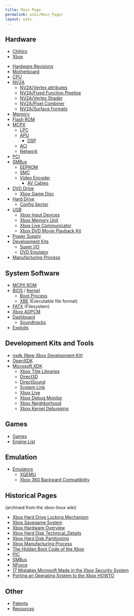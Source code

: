 ```yaml
---
title: Main Page
permalink: wiki/Main_Page/
layout: wiki
---
```


Hardware
--------

-   [Chihiro](/wiki/Chihiro "wikilink")
-   [Xbox](/wiki/Xbox "wikilink")

<!-- -->

-   [Hardware Revisions](/wiki/Hardware_Revisions "wikilink")
-   [Motherboard](/wiki/Motherboard "wikilink")
-   [CPU](/wiki/CPU "wikilink")
-   [NV2A](/wiki/NV2A "wikilink")
    -   [NV2A/Vertex attributes](/wiki/NV2A/Vertex_attributes "wikilink")
    -   [NV2A/Fixed Function
        Pipeline](/wiki/NV2A/Fixed_Function_Pipeline "wikilink")
    -   [NV2A/Vertex Shader](/wiki/NV2A/Vertex_Shader "wikilink")
    -   [NV2A/Pixel Combiner](/wiki/NV2A/Pixel_Combiner "wikilink")
    -   [NV2A/Surface Formats](/wiki/NV2A/Surface_Formats "wikilink")
-   [Memory](/wiki/Memory "wikilink")
-   [Flash ROM](/wiki/Flash_ROM "wikilink")
-   [MCPX](/wiki/MCPX "wikilink")
    -   [LPC](/wiki/LPC_Debug_Port "wikilink")
    -   [APU](/wiki/APU "wikilink")
        -   [DSP](/wiki/DSP "wikilink")
    -   [ACI](/wiki/ACI "wikilink")
    -   [Network](/wiki/Network "wikilink")
-   [PCI](/wiki/PCI "wikilink")
-   [SMBus](/wiki/SMBus "wikilink")
    -   [EEPROM](/wiki/EEPROM "wikilink")
    -   [SMC](/wiki/SMC "wikilink")
    -   [Video Encoder](/wiki/Video_Encoder "wikilink")
        -   [AV Cables](/wiki/AV_Cables "wikilink")
-   [DVD Drive](/wiki/DVD_Drive "wikilink")
    -   [Xbox Game Disc](/wiki/Xbox_Game_Disc "wikilink")
-   [Hard Drive](/wiki/Hard_Drive "wikilink")
    -   [Config Sector](/wiki/Config_Sector "wikilink")
-   [USB](/wiki/USB "wikilink")
    -   [Xbox Input Devices](/wiki/Xbox_Input_Devices "wikilink")
    -   [Xbox Memory Unit](/wiki/Xbox_Memory_Unit "wikilink")
    -   [Xbox Live Communicator](/wiki/Xbox_Live_Communicator "wikilink")
    -   [Xbox DVD Movie Playback
        Kit](/wiki/Xbox_DVD_Movie_Playback_Kit "wikilink")
-   [Power Supply](/wiki/Power_Supply "wikilink")
-   [Development Kits](/wiki/Development_Kits "wikilink")
    -   [Super I/O](/wiki/Super_I/O "wikilink")
    -   [DVD Emulator](/wiki/DVD_Emulator "wikilink")
-   [Manufacturing Process](/wiki/Manufacturing_Process "wikilink")

System Software
---------------

-   [MCPX ROM](/wiki/MCPX_ROM "wikilink")
-   [BIOS](/wiki/BIOS "wikilink") / [Kernel](Kernel "wikilink")
    -   [Boot Process](/wiki/Boot_Process "wikilink")
    -   [XBE](/wiki/XBE "wikilink") (Executable file format)
-   [FATX](/wiki/FATX "wikilink") (Filesystem)
-   [Xbox ADPCM](/wiki/Xbox_ADPCM "wikilink")
-   [Dashboard](/wiki/Dashboard "wikilink")
    -   [Soundtracks](/wiki/Soundtracks "wikilink")
-   [Exploits](/wiki/Exploits "wikilink")

Development Kits and Tools
--------------------------

-   [nxdk (New Xbox Development Kit)](https://github.com/xqemu/nxdk)
-   [OpenXDK](/wiki/OpenXDK "wikilink")
-   [Microsoft XDK](/wiki/Microsoft_XDK "wikilink")
    -   [Xbox Title Libraries](/wiki/Xbox_Title_Libraries "wikilink")
    -   [Direct3D](/wiki/Direct3D "wikilink")
    -   [DirectSound](/wiki/DirectSound "wikilink")
    -   [System Link](/wiki/System_Link "wikilink")
    -   [Xbox Live](/wiki/Xbox_Live "wikilink")
    -   [Xbox Debug Monitor](/wiki/Xbox_Debug_Monitor "wikilink")
    -   [Xbox Neighborhood](/wiki/Xbox_Neighborhood "wikilink")
    -   [Xbox Kernel Debugging](/wiki/Kernel_Debug "wikilink")

Games
-----

-   [Games](/wiki/Category%3AGames "wikilink")
-   [Engine List](/wiki/Engine_List "wikilink")

Emulation
---------

-   [Emulators](/wiki/Emulators "wikilink")
    -   [XQEMU](/wiki/XQEMU "wikilink")
    -   [Xbox 360 Backward
        Compatibility](/wiki/Xbox_360_Backward_Compatibility "wikilink")

Historical Pages
----------------

(archived from the xbox-linux wiki)

-   [Xbox Hard Drive Locking
    Mechanism](/wiki/Xbox_Hard_Drive_Locking_Mechanism "wikilink")
-   [Xbox Savegame System](/wiki/Xbox_Savegame_System "wikilink")
-   [Xbox Hardware Overview](/wiki/Xbox_Hardware_Overview "wikilink")
-   [Xbox Hard Disk
    Technical\_Details](/wiki/Xbox_Hard_Disk_Technical_Details "wikilink")
-   [Xbox Hard Disk
    Partitioning](/wiki/Xbox_Hard_Disk_Partitioning "wikilink")
-   [Xbox Manufacturing Process](/wiki/Xbox_Manufacturing_Process "wikilink")
-   [The Hidden Boot Code of the
    Xbox](/wiki/The_Hidden_Boot_Code_of_the_Xbox "wikilink")
-   [PIC](/wiki/PIC "wikilink")
-   [SMBus](/wiki/SMBus "wikilink")
-   [NForce](/wiki/NForce "wikilink")
-   [17 Mistakes Microsoft Made in the Xbox Security
    System](17_Mistakes_Microsoft_Made_in_the_Xbox_Security_System "wikilink")
-   [Porting an Operating System to the Xbox
    HOWTO](/wiki/Porting_an_Operating_System_to_the_Xbox_HOWTO "wikilink")

Other
-----

-   [Patents](/wiki/Patents "wikilink")
-   [Resources](/wiki/Resources "wikilink")


